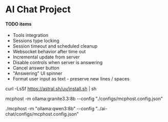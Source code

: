 # AI Chat Project

#### TODO items

* Tools integration
* Sessions type locking
* Session timeout and scheduled cleanup
* Websocket behavior after time out
* Incremental update from server
* Disable controls when server is answering
* Cancel answer button
* "Answering" UI spinner
* Format user input as text - preserve new lines / spaces


curl -LsSf https://astral.sh/uv/install.sh | sh

mcphost -m ollama:granite3.3:8b --config "./configs/mcphost.config.json"

./mcphost -m "ollama:qwen3:8b" --config "../ai-chat/configs/mcphost.config.json"